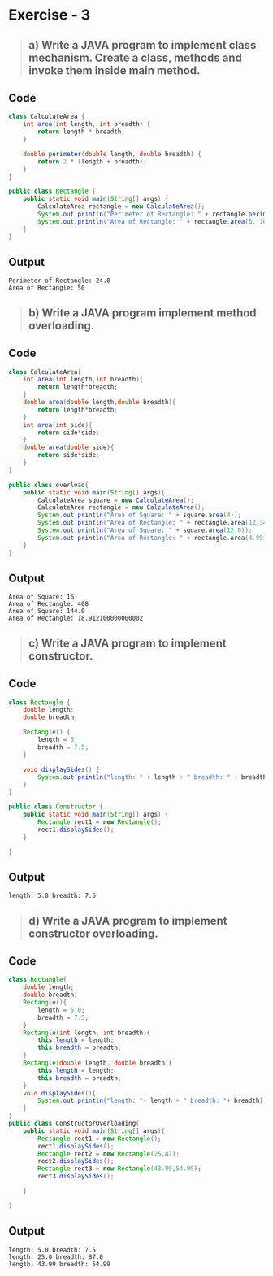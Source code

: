 # Exercise - 3

> ## a) Write a JAVA program to implement class mechanism. Create a class, methods and invoke them inside main method.

## Code

```java
class CalculateArea {
    int area(int length, int breadth) {
        return length * breadth;
    }

    double perimeter(double length, double breadth) {
        return 2 * (length + breadth);
    }
}

public class Rectangle {
    public static void main(String[] args) {
        CalculateArea rectangle = new CalculateArea();
        System.out.println("Perimeter of Rectangle: " + rectangle.perimeter(4, 8));
        System.out.println("Area of Rectangle: " + rectangle.area(5, 10));
    }
}

```

## Output

```text
Perimeter of Rectangle: 24.0
Area of Rectangle: 50
```

> ## b) Write a JAVA program implement method overloading.

## Code

```java
class CalculateArea{
	int area(int length,int breadth){
		return length*breadth;
	}
	double area(double length,double breadth){
		return length*breadth;
	}
	int area(int side){
		return side*side;
	}
	double area(double side){
		return side*side;
	}
}

public class overload{
	public static void main(String[] args){
		CalculateArea square = new CalculateArea();
		CalculateArea rectangle = new CalculateArea();
		System.out.println("Area of Square: " + square.area(4));
		System.out.println("Area of Rectangle: " + rectangle.area(12,34));
		System.out.println("Area of Square: " + square.area(12.0));
		System.out.println("Area of Rectangle: " + rectangle.area(4.99, 3.79));
	}
}

```

## Output

```text
Area of Square: 16
Area of Rectangle: 408
Area of Square: 144.0
Area of Rectangle: 18.912100000000002
```

> ## c) Write a JAVA program to implement constructor.

## Code

```java
class Rectangle {
    double length;
    double breadth;

    Rectangle() {
        length = 5;
        breadth = 7.5;
    }

    void displaySides() {
        System.out.println("length: " + length + " breadth: " + breadth);
    }
}

public class Constructor {
    public static void main(String[] args) {
        Rectangle rect1 = new Rectangle();
        rect1.displaySides();
    }

}

```

## Output

```text
length: 5.0 breadth: 7.5
```

> ## d) Write a JAVA program to implement constructor overloading.

## Code

```java
class Rectangle{
	double length;
	double breadth;
	Rectangle(){
		length = 5.0;
		breadth = 7.5;
	}
	Rectangle(int length, int breadth){
		this.length = length;
		this.breadth = breadth;
	}
	Rectangle(double length, double breadth){
		this.length = length;
		this.breadth = breadth;
	}
	void displaySides(){
		System.out.println("length: "+ length + " breadth: "+ breadth);
	}
}
public class ConstructorOverloading{
	public static void main(String[] args){
		Rectangle rect1 = new Rectangle();
		rect1.displaySides();
		Rectangle rect2 = new Rectangle(25,87);
		rect2.displaySides();
		Rectangle rect3 = new Rectangle(43.99,54.99);
		rect3.displaySides();

	}

}

```

## Output

```text
length: 5.0 breadth: 7.5
length: 25.0 breadth: 87.0
length: 43.99 breadth: 54.99
```

